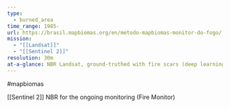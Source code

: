 ```yaml
---
type:
  - burned_area
time_range: 1985-
url: https://brasil.mapbiomas.org/en/metodo-mapbiomas-monitor-do-fogo/
mission:
  - "[[Landsat]]"
  - "[[Sentinel 2]]"
resolution: 30m
at-a-glance: NBR Landsat, ground-truthed with fire scars (deep learning)
---
```

#mapbiomas


[[Sentinel 2]] NBR for the ongoing monitoring (Fire Monitor)


